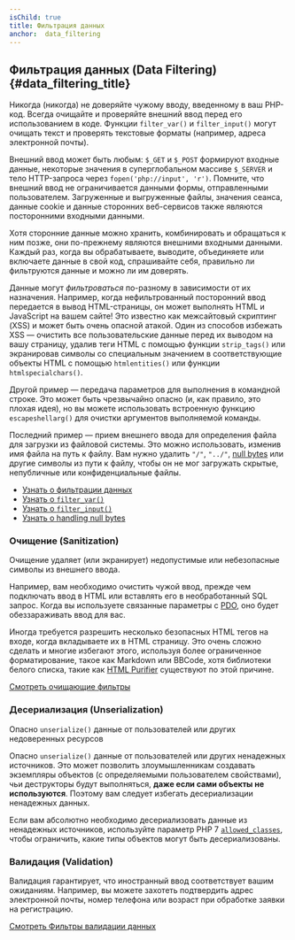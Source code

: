 ```yaml
---
isChild: true
title: Фильтрация данных
anchor:  data_filtering
---
```


## Фильтрация данных (Data Filtering) {#data_filtering_title}

Никогда (никогда) не доверяйте чужому вводу, введенному в ваш PHP-код. Всегда очищайте и проверяйте внешний ввод перед
его использованием в коде. Функции `filter_var()` и `filter_input()` могут очищать текст и проверять текстовые форматы
(например, адреса электронной почты).

Внешний ввод может быть любым: `$_GET` и `$_POST` формируют входные данные, некоторые значения в суперглобальном массиве
`$_SERVER` и тело HTTP-запроса через `fopen('php://input', 'r')`. Помните, что внешний ввод не ограничивается данными
формы, отправленными пользователем. Загруженные и выгруженные файлы, значения сеанса, данные cookie и данные сторонних
веб-сервисов также являются посторонними входными данными.

Хотя сторонние данные можно хранить, комбинировать и обращаться к ним позже, они по-прежнему являются внешними входными
данными. Каждый раз, когда вы обрабатываете, выводите, объединяете или включаете данные в свой код, спрашивайте себя,
правильно ли фильтруются данные и можно ли им доверять.

Данные могут _фильтроваться_ по-разному в зависимости от их назначения. Например, когда нефильтрованный посторонний ввод
передается в вывод HTML-страницы, он может выполнять HTML и JavaScript на вашем сайте! Это известно как межсайтовый
скриптинг (XSS) и может быть очень опасной атакой. Один из способов избежать XSS — очистить все пользовательские данные
перед их выводом на вашу страницу, удалив теги HTML с помощью функции `strip_tags()` или экранировав символы со
специальным значением в соответствующие объекты HTML с помощью `htmlentities()` или функции `htmlspecialchars()`.

Другой пример — передача параметров для выполнения в командной строке. Это может быть чрезвычайно опасно (и, как правило,
это плохая идея), но вы можете использовать встроенную функцию `escapeshellarg()` для очистки аргументов выполняемой
команды.

Последний пример — прием внешнего ввода для определения файла для загрузки из файловой системы. Это можно использовать,
изменив имя файла на путь к файлу. Вам нужно удалить `"/"`, `"../"`, [null bytes][6] или другие символы из пути к файлу,
чтобы он не мог загружать скрытые, непубличные или конфиденциальные файлы.

* [Узнать о фильтрации данных][1]
* [Узнать о `filter_var()`][4]
* [Узнать о `filter_input()`][5]
* [Узнать о handling null bytes][6]

### Очищение (Sanitization)

Очищение удаляет (или экранирует) недопустимые или небезопасные символы из внешнего ввода.

Например, вам необходимо очистить чужой ввод, прежде чем подключать ввод в HTML или вставлять его в необработанный SQL
запрос. Когда вы используете связанные параметры с [PDO](#databases), оно будет обеззараживать ввод для вас.

Иногда требуется разрешить несколько безопасных HTML тегов на входе, когда вкладываете их в HTML страницу. Это очень
сложно сделать и многие избегают этого, используя более ограниченное форматирование, такое как Markdown или BBCode, хотя
библиотеки белого списка, такие как [HTML Purifier][html-purifier] существуют по этой причине.

[Смотреть очищающие фильтры][2]

### Десериализация (Unserialization)

Опасно `unserialize()` данные от пользователей или других недоверенных ресурсов

Опасно `unserialize()` данные от пользователей или других ненадежных источников. Это может позволить злоумышленникам
создавать экземпляры объектов (с определяемыми пользователем свойствами), чьи деструкторы будут выполняться, **даже если
сами объекты не используются**. Поэтому вам следует избегать десериализации ненадежных данных.

Если вам абсолютно необходимо десериализовать данные из ненадежных источников, используйте параметр PHP 7
[`allowed_classes`][unserialize], чтобы ограничить, какие типы объектов могут быть десериализованы.

### Валидация (Validation)

Валидация гарантирует, что иностранный ввод соответствует вашим ожиданиям. Например, вы можете захотеть подтвердить адрес
электронной почты, номер телефона или возраст при обработке заявки на регистрацию.

[Смотреть Фильтры валидации данных][3]

[1]: https://www.php.net/ru/book.filter
[2]: https://www.php.net/ru/filter.filters.sanitize
[3]: https://www.php.net/ru/filter.filters.validate
[4]: https://www.php.net/ru/function.filter-var
[5]: https://www.php.net/ru/function.filter-input
[6]: https://www.php.net/ru/security.filesystem.nullbytes
[html-purifier]: http://htmlpurifier.org/
[unserialize]: https://www.php.net/manual/ru/function.unserialize.php
